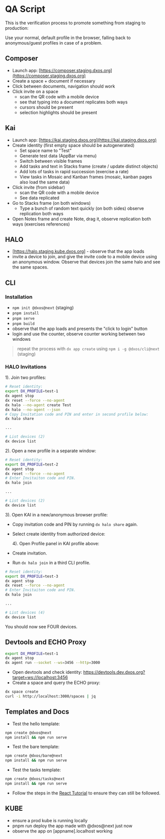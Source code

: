 # QA Script

This is the verification process to promote something from staging to production:

Use your normal, default profile in the browser, falling back to anonymous/guest profiles in case of a problem.

## Composer

- Launch app: [https://composer.staging.dxos.org](https://composer.staging.dxos.org)
- Create a space + document if necessary
- Click between documents, navigation should work
- Click invite on a space
  - scan the QR code with a mobile device
  - see that typing into a document replicates both ways
  - cursors should be present
  - selection highlights should be present

## Kai

- Launch app: [https://kai.staging.dxos.org](https://kai.staging.dxos.org)
- Create identity (first empty space should be autogenerated)
  - Set space name to "Test"
  - Generate test data (AppBar via menu)
  - Switch between visible frames
  - Add tasks and text in Stacks frame (create / update distinct objects)
  - Add lots of tasks in rapid succession (exercise a rate)
  - View tasks in Mosaic and Kanban frames (mosaic, kanban pages also load the same data)
- Click invite (from sidebar)
  - scan the QR code with a mobile device
  - See data replicated
- Go to Stacks frame (on both windows)
  - Type a bunch of random text quickly (on both sides) observe replication both ways
- Open Notes frame and create Note, drag it, observe replication both ways (exercises references)

## HALO

- [https://halo.staging.kube.dxos.org] - observe that the app loads
- invite a device to join, and give the invite code to a mobile device using an anonymous window. Observe that devices join the same halo and see the same spaces.

## CLI

### Installation

- `npm init @dxos@next` (staging)
- `pnpm install`
- `pnpm serve`
- `pnpm build`
- observe that the app loads and presents the "click to login" button
- login and use the counter, observe counter working between two windows

> repeat the process with `dx app create` using `npm i -g @dxos/cli@next` (staging)

### HALO Invitations

1). Join two profiles:

```bash
# Reset identity:
export DX_PROFILE=test-1
dx agent stop
dx reset --force --no-agent
dx halo --no-agent create Test
dx halo --no-agent --json
# Copy Invitation code and PIN and enter in second profile below:
dx halo share

...

# List devices (2)
dx device list
```

2). Open a new profile in a separate window:

```bash
# Reset identity:
export DX_PROFILE=test-2
dx agent stop
dx reset --force --no-agent
# Enter Invitaiton code and PIN.
dx halo join

...

# List devices (2)
dx device list
```

3). Open KAI in a new/anonymous browser profile:

- Copy invitation code and PIN by running `dx halo share` again.
- Select create identity from authorized device:

  4). Open Profile panel in KAI profile above:

- Create invitation.
- Run `dx halo join` in a third CLI profile.

```bash
# Reset identity:
export DX_PROFILE=test-3
dx agent stop
dx reset --force --no-agent
# Enter Invitaiton code and PIN.
dx halo join

...

# List devices (4)
dx device list
```

You should now see FOUR devices.

## Devtools and ECHO Proxy

```bash
export DX_PROFILE=test-1
dx agent stop
dx agent run --socket --ws=3456 --http=3000
```

- Open devtools and check identity:
  https://devtools.dev.dxos.org?target=ws://localhost:3456
- Create a space and query the ECHO proxy:

```bash
dx space create
curl -i http://localhost:3000/spaces | jq
```

## Templates and Docs

- Test the hello template:

```bash
npm create @dxos@next
npm install && npm run serve
```

- Test the bare template:

```bash
npm create @dxos/bare@next
npm install && npm run serve
```

- Test the tasks template:

```bash
npm create @dxos/tasks@next
npm install && npm run serve
```

- Follow the steps in the [React Tutorial](https://docs.dxos.org/guide/tutorial.html) to ensure they can still be followed.

## KUBE

- ensure a prod kube is running locally
- pnpm run deploy the app made with @dxos@next just now
- observe the app on [appname].localhost working
